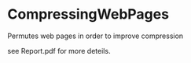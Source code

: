# CompressingWebPages
Permutes web pages in order to improve compression

see Report.pdf for more deteils.
